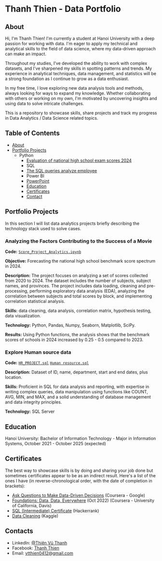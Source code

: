 # Thanh Thien - Data Portfolio
## About
Hi, I'm Thanh Thien! I'm currently a student at Hanoi University with a deep passion for working with data. I'm eager to apply my technical and analytical skills to the field of data science, where my data-driven approach can make an impact.

Throughout my studies, I've developed the ability to work with complex datasets, and I've sharpened my skills in spotting patterns and trends. My experience in analytical techniques, data management, and statistics will be a strong foundation as I continue to grow as a data enthusiast.

In my free time, I love exploring new data analysis tools and methods, always looking for ways to expand my knowledge. Whether collaborating with others or working on my own, I'm motivated by uncovering insights and using data to solve intricate challenges.


This is a repository to showcase skills, share projects and track my progress in Data Analytics / Data Science related topics.

## Table of Contents
- [About](README.md)
- [Portfolio Projects](https://github.com/thanhthien4122k3/Portfolio_Projects/blob/main/README.md#portfolio-projects)
  - Python
    - [Evaluation of national high school exam scores 2024](https://github.com/thanhthien4122k3/Portfolio_Projects/blob/3023939eff71aef49003edcc6c31949ff3b6586d/Score_Project_Analytics.ipynb)
    - SQL
    - [The SQL queries analyze employee](https://github.com/thanhthien4122k3/Portfolio_Projects/blob/main/README.md#Explore-Human-source-data)
    - Power BI
    - [PowerPoint](https://github.com/thanhthien4122k3/Portfolio_Projects/blob/70f06f16f835f0a6ed8637c373bc773f8c4c77a9/Project.pdf)
    - [Education](https://github.com/thanhthien4122k3/Portfolio_Projects/blob/main/README.md#education)  
    - [Certificates](https://github.com/thanhthien4122k3/Portfolio_Projects/blob/main/README.md#certificates)
    - [Contact](hhttps://github.com/thanhthien4122k3/Portfolio_Projects/blob/main/README.md#contacts)
   
## Portfolio Projects
In this section I will list data analytics projects briefly describing the technology stack used to solve cases.


### Analyzing the Factors Contributing to the Success of a Movie
**Code:** [`Score_Project_Analytics.ipynb`](https://github.com/thanhthien4122k3/Portfolio_Projects/blob/70f06f16f835f0a6ed8637c373bc773f8c4c77a9/Score_Project_Analytics.ipynb)

**Objective:** Forecasting the national high school benchmark score spectrum in 2024.

**Description:** The project focuses on analyzing a set of scores collected from 2020 to 2024. The dataset includes the number of subjects, subject names, and provinces. The project includes data loading, cleaning and pre-processing, performing exploratory data analysis (EDA), analyzing the correlation between subjects and total scores by block, and implementing correlation statistical analysis.

**Skills:** data cleaning, data analysis, correlation matrix, hypothesis testing, data visualization.

**Technology:** Python, Pandas, Numpy, Seaborn, Matplotlib, SciPy.

**Results:** Using Python functions, the analysis shows that the benchmark scores of schools in 2024 increased by 0.25 - 0.5 compared to 2023.


### Explore Human source data
**Code:** [`HR_PROJECT.sql`](https://github.com/thanhthien4122k3/Portfolio_Projects/blob/4cf6fff7d84c98b73d44054e0b9e2cb07c82b61a/HR_PROJECT.sql)
          [`Human resource.sql`](https://github.com/thanhthien4122k3/Portfolio_Projects/blob/4cf6fff7d84c98b73d44054e0b9e2cb07c82b61a/Human%20resource.sql)

**Description:** Dataset of ID, name, department, start and end dates, plus location.

**Skills:** Proficient in SQL for data analysis and reporting, with expertise in writing complex queries, data manipulation using functions like COUNT, AVG, MIN, and MAX, and a solid understanding of database management and data integrity principles.

**Technology:** SQL Server

## Education
Hanoi University:
Bachelor of Information Technology - Major in Information Systems,
October 2021 - October 2025 (expected)

## Certificates
The best way to showcase skills is by doing and sharing your job done but sometimes certificates appear to be as an indirect result. Here's a list of the ones I have (in reverse-chronological order, with the date of completion in brackets):
- [Ask Questions to Make Data-Driven Decisions](https://coursera.org/share/80e53e0ecc8eb3dacfcf63cda714f0ea) (Coursera - Google)
- [Foundations: Data, Data, Everywhere](https://coursera.org/share/dd111110fde82be6c2222af912db191e) (Oct 2022) (Coursera - University of California, Davis)
- [SQL (Intermediate) Certificate](https://www.hackerrank.com/certificates/78c0e31462af) (Hackerrank)
- [Data Cleaning](https://www.kaggle.com/learn/certification/vthanhthen/data-cleaning) (Kaggle)
## Contacts
- LinkedIn: [@Thiên Vũ Thanh](https://www.linkedin.com/in/vu-thanhthien)
- Facebook: [Thanh Thien](https://www.facebook.com/vuthahthien)
- Email: vtthien0412@gmail.com
